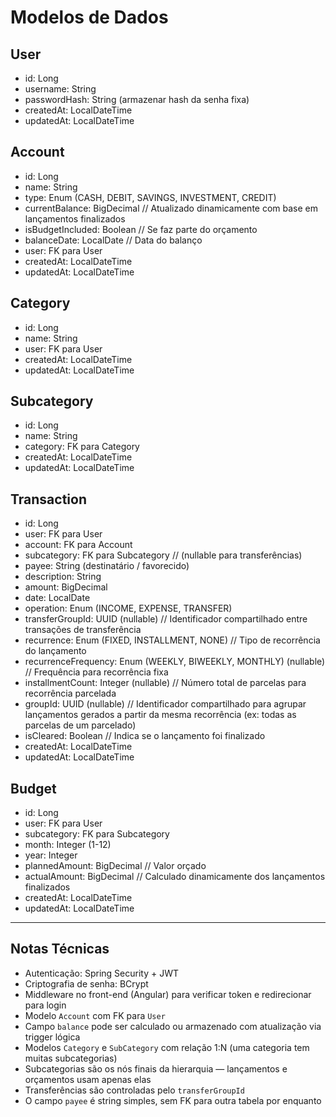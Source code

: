 # Modelos de Dados

## User

  - id: Long
  - username: String
  - passwordHash: String (armazenar hash da senha fixa)
  - createdAt: LocalDateTime
  - updatedAt: LocalDateTime

## Account

- id: Long
- name: String
- type: Enum (CASH, DEBIT, SAVINGS, INVESTMENT, CREDIT)  
- currentBalance: BigDecimal       // Atualizado dinamicamente com base em lançamentos finalizados
- isBudgetIncluded: Boolean        // Se faz parte do orçamento
- balanceDate: LocalDate           // Data do balanço
- user: FK para User
- createdAt: LocalDateTime
- updatedAt: LocalDateTime

## Category

- id: Long
- name: String
- user: FK para User
- createdAt: LocalDateTime
- updatedAt: LocalDateTime


## Subcategory

- id: Long
- name: String
- category: FK para Category
- createdAt: LocalDateTime
- updatedAt: LocalDateTime


## Transaction

- id: Long
- user: FK para User
- account: FK para Account
- subcategory: FK para Subcategory // (nullable para transferências)
- payee: String (destinatário / favorecido)
- description: String
- amount: BigDecimal
- date: LocalDate
- operation: Enum (INCOME, EXPENSE, TRANSFER)  
- transferGroupId: UUID (nullable) // Identificador compartilhado entre transações de transferência
- recurrence: Enum (FIXED, INSTALLMENT, NONE) // Tipo de recorrência do lançamento
- recurrenceFrequency: Enum (WEEKLY, BIWEEKLY, MONTHLY) (nullable) // Frequência para recorrência fixa
- installmentCount: Integer (nullable) // Número total de parcelas para recorrência parcelada
- groupId: UUID (nullable) // Identificador compartilhado para agrupar lançamentos gerados a partir da mesma recorrência (ex: todas as parcelas de um parcelado)
- isCleared: Boolean // Indica se o lançamento foi finalizado
- createdAt: LocalDateTime
- updatedAt: LocalDateTime


## Budget

- id: Long
- user: FK para User
- subcategory: FK para Subcategory
- month: Integer (1-12)
- year: Integer
- plannedAmount: BigDecimal       // Valor orçado
- actualAmount: BigDecimal        // Calculado dinamicamente dos lançamentos finalizados
- createdAt: LocalDateTime
- updatedAt: LocalDateTime

---

## Notas Técnicas

- Autenticação: Spring Security + JWT
- Criptografia de senha: BCrypt
- Middleware no front-end (Angular) para verificar token e redirecionar para login
- Modelo `Account` com FK para `User`
- Campo `balance` pode ser calculado ou armazenado com atualização via trigger lógica
- Modelos `Category` e `SubCategory` com relação 1:N (uma categoria tem muitas subcategorias)
- Subcategorias são os nós finais da hierarquia — lançamentos e orçamentos usam apenas elas
- Transferências são controladas pelo `transferGroupId`
- O campo `payee` é string simples, sem FK para outra tabela por enquanto